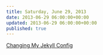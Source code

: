 ```yaml
---
title: Saturday, June 29, 2013
date: 2013-06-29 06:00:00+00:00
updated: 2013-06-29 06:00:00+00:00
published: true
---
```


[Changing My Jekyll Config](/changing-my-jekyll-config/)

